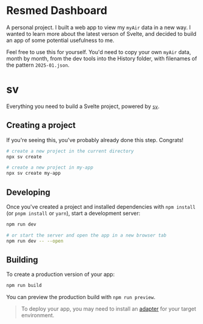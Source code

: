 # Resmed Dashboard

A personal project. I built a web app to view my `myAir` data in a new way. I wanted to learn more about the latest verson of Svelte, and decided to build an app of some potential usefulness to me.

Feel free to use this for yourself. You'd need to copy your own `myAir` data, month by month, from the dev tools into the History folder, with filenames of the pattern `2025-01.json`.

# sv

Everything you need to build a Svelte project, powered by [`sv`](https://github.com/sveltejs/cli).

## Creating a project

If you're seeing this, you've probably already done this step. Congrats!

```bash
# create a new project in the current directory
npx sv create

# create a new project in my-app
npx sv create my-app
```

## Developing

Once you've created a project and installed dependencies with `npm install` (or `pnpm install` or `yarn`), start a development server:

```bash
npm run dev

# or start the server and open the app in a new browser tab
npm run dev -- --open
```

## Building

To create a production version of your app:

```bash
npm run build
```

You can preview the production build with `npm run preview`.

> To deploy your app, you may need to install an [adapter](https://svelte.dev/docs/kit/adapters) for your target environment.
